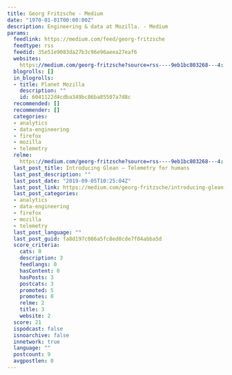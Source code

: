 ```yaml
---
title: Georg Fritzsche - Medium
date: "1970-01-01T00:00:00Z"
description: Engineering & data at Mozilla. - Medium
params:
  feedlink: https://medium.com/feed/georg-fritzsche
  feedtype: rss
  feedid: 35e51e9083da27b3c96e96aeea27eaf6
  websites:
    https://medium.com/georg-fritzsche?source=rss----9eb1bc803268---4: true
  blogrolls: []
  in_blogrolls:
  - title: Planet Mozilla
    description: ""
    id: 6041122d4cdba349bc86ba85507a7d8c
  recommended: []
  recommender: []
  categories:
  - analytics
  - data-engineering
  - firefox
  - mozilla
  - telemetry
  relme:
    https://medium.com/georg-fritzsche?source=rss----9eb1bc803268---4: true
  last_post_title: Introducing Glean — Telemetry for humans
  last_post_description: ""
  last_post_date: "2019-09-05T10:25:04Z"
  last_post_link: https://medium.com/georg-fritzsche/introducing-glean-telemetry-for-humans-4e8b4788b8ad?source=rss----9eb1bc803268---4
  last_post_categories:
  - analytics
  - data-engineering
  - firefox
  - mozilla
  - telemetry
  last_post_language: ""
  last_post_guid: fa8d197c086a5fc8ed0cde7f04abba5d
  score_criteria:
    cats: 0
    description: 3
    feedlangs: 0
    hasContent: 0
    hasPosts: 3
    postcats: 3
    promoted: 5
    promotes: 0
    relme: 2
    title: 3
    website: 2
  score: 21
  ispodcast: false
  isnoarchive: false
  innetwork: true
  language: ""
  postcount: 9
  avgpostlen: 0
---
```


